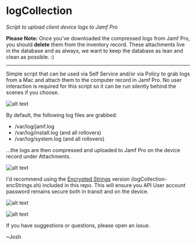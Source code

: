 # logCollection
*Script to upload client device logs to Jamf Pro*

**Please Note:** Once you've downloaded the compressed logs from Jamf Pro, you should **delete** them from the inventory record. These attachments live in the database and as always, we want to keep the database as lean and clean as possible. :)

---

Simple script that can be used via Self Service and/or via Policy to grab logs from a Mac and attach them to the computer record in Jamf Pro. No user interaction is required for this script so it can be run silently behind the scenes if you choose.

![alt text](https://kc9wwh-media.s3.us-east-2.amazonaws.com/logCollection/media/SSDescription.png "Self Service Description")

By default, the following log files are grabbed:
- /var/log/jamf.log
- /var/log/install.log (and all rollovers)
- /var/log/system.log (and all rollovers)

...the logs are then compressed and uploaded to Jamf Pro on the device record under Attachments. 

![alt text](https://kc9wwh-media.s3.us-east-2.amazonaws.com/logCollection/media/LogsOnDeviceRecord.png "Example of Logs Attached to Inventory Record")

I'd recommend using the [Encrypted Strings](https://github.com/jamf/Encrypted-Script-Parameters) version (logCollection-encStrings.sh) included in this repo. This will ensure you API User account password remains secure both in transit and on the device.  

![alt text](https://kc9wwh-media.s3.us-east-2.amazonaws.com/logCollection/media/ScriptLabels.png "Script Labels")

![alt text](https://kc9wwh-media.s3.us-east-2.amazonaws.com/logCollection/media/ScriptParameters.png "Script Parameters")


If you have suggestions or questions, please open an issue.

~Josh
